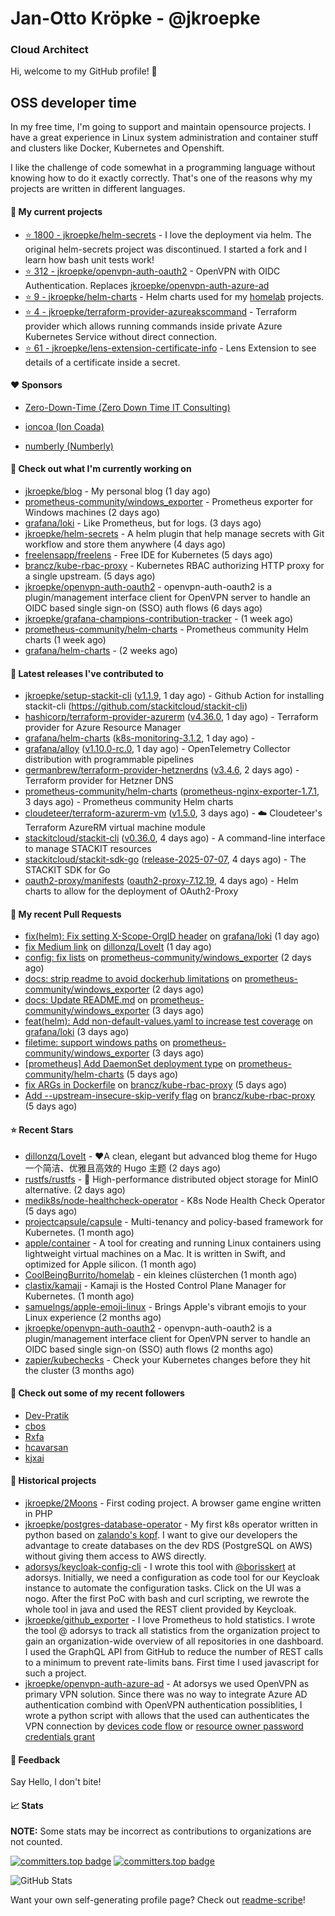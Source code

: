# Jan-Otto Kröpke - @jkroepke
### Cloud Architect 

Hi, welcome to my GitHub profile! 👋

## OSS developer time
In my free time, I'm going to support and maintain opensource projects. I have a great experience in Linux system administration and container stuff and clusters like Docker, Kubernetes and Openshift.

I like the challenge of code somewhat in a programming language without knowing how to do it exactly correctly. That's one of the reasons why my projects are written in different languages.

#### 🌱 My current projects
- [⭐️ 1800 - jkroepke/helm-secrets](https://github.com/jkroepke/helm-secrets) - I love the deployment via helm. The original helm-secrets project was discontinued. I started a fork and I learn how bash unit tests work!
- [⭐️ 312 - jkroepke/openvpn-auth-oauth2](https://github.com/jkroepke/openvpn-auth-oauth2) - OpenVPN with OIDC Authentication. Replaces  [jkroepke/openvpn-auth-azure-ad](https://github.com/jkroepke/openvpn-auth-azure-ad) 
- [⭐️ 9 - jkroepke/helm-charts](https://github.com/jkroepke/helm-charts) - Helm charts used for my [homelab](https://github.com/jkroepke/homelab) projects.
- [⭐️ 4 - jkroepke/terraform-provider-azureakscommand](https://github.com/jkroepke/terraform-provider-azureakscommand) - Terraform provider which allows running commands inside private Azure Kubernetes Service without direct connection.
- [⭐️ 61 - jkroepke/lens-extension-certificate-info](https://github.com/jkroepke/lens-extension-certificate-info) - Lens Extension to see details of a certificate inside a secret.

#### ❤️ Sponsors

- [Zero-Down-Time (Zero Down Time IT Consulting)](https://github.com/Zero-Down-Time)

- [ioncoa (Ion Coada)](https://github.com/ioncoa)

- [numberly (Numberly)](https://github.com/numberly)


#### 👷 Check out what I'm currently working on

- [jkroepke/blog](https://github.com/jkroepke/blog) - My personal blog (1 day ago)
- [prometheus-community/windows_exporter](https://github.com/prometheus-community/windows_exporter) - Prometheus exporter for Windows machines (2 days ago)
- [grafana/loki](https://github.com/grafana/loki) - Like Prometheus, but for logs. (3 days ago)
- [jkroepke/helm-secrets](https://github.com/jkroepke/helm-secrets) - A helm plugin that help manage secrets with Git workflow and store them anywhere (4 days ago)
- [freelensapp/freelens](https://github.com/freelensapp/freelens) - Free IDE for Kubernetes (5 days ago)
- [brancz/kube-rbac-proxy](https://github.com/brancz/kube-rbac-proxy) - Kubernetes RBAC authorizing HTTP proxy for a single upstream. (5 days ago)
- [jkroepke/openvpn-auth-oauth2](https://github.com/jkroepke/openvpn-auth-oauth2) - openvpn-auth-oauth2 is a plugin/management interface client for OpenVPN server to handle an OIDC based single sign-on (SSO) auth flows (6 days ago)
- [jkroepke/grafana-champions-contribution-tracker](https://github.com/jkroepke/grafana-champions-contribution-tracker) -  (1 week ago)
- [prometheus-community/helm-charts](https://github.com/prometheus-community/helm-charts) - Prometheus community Helm charts (1 week ago)
- [grafana/helm-charts](https://github.com/grafana/helm-charts) -  (2 weeks ago)

#### 🔭 Latest releases I've contributed to

- [jkroepke/setup-stackit-cli](https://github.com/jkroepke/setup-stackit-cli) ([v1.1.9](https://github.com/jkroepke/setup-stackit-cli/releases/tag/v1.1.9), 1 day ago) - Github Action for installing stackit-cli (https://github.com/stackitcloud/stackit-cli)
- [hashicorp/terraform-provider-azurerm](https://github.com/hashicorp/terraform-provider-azurerm) ([v4.36.0](https://github.com/hashicorp/terraform-provider-azurerm/releases/tag/v4.36.0), 1 day ago) - Terraform provider for Azure Resource Manager
- [grafana/helm-charts](https://github.com/grafana/helm-charts) ([k8s-monitoring-3.1.2](https://github.com/grafana/helm-charts/releases/tag/k8s-monitoring-3.1.2), 1 day ago) - 
- [grafana/alloy](https://github.com/grafana/alloy) ([v1.10.0-rc.0](https://github.com/grafana/alloy/releases/tag/v1.10.0-rc.0), 1 day ago) - OpenTelemetry Collector distribution with programmable pipelines
- [germanbrew/terraform-provider-hetznerdns](https://github.com/germanbrew/terraform-provider-hetznerdns) ([v3.4.6](https://github.com/germanbrew/terraform-provider-hetznerdns/releases/tag/v3.4.6), 2 days ago) - Terraform provider for Hetzner DNS
- [prometheus-community/helm-charts](https://github.com/prometheus-community/helm-charts) ([prometheus-nginx-exporter-1.7.1](https://github.com/prometheus-community/helm-charts/releases/tag/prometheus-nginx-exporter-1.7.1), 3 days ago) - Prometheus community Helm charts
- [cloudeteer/terraform-azurerm-vm](https://github.com/cloudeteer/terraform-azurerm-vm) ([v1.5.0](https://github.com/cloudeteer/terraform-azurerm-vm/releases/tag/v1.5.0), 3 days ago) - ☁️ Cloudeteer's Terraform AzureRM virtual machine module
- [stackitcloud/stackit-cli](https://github.com/stackitcloud/stackit-cli) ([v0.36.0](https://github.com/stackitcloud/stackit-cli/releases/tag/v0.36.0), 4 days ago) - A command-line interface to manage STACKIT resources
- [stackitcloud/stackit-sdk-go](https://github.com/stackitcloud/stackit-sdk-go) ([release-2025-07-07](https://github.com/stackitcloud/stackit-sdk-go/releases/tag/release-2025-07-07), 4 days ago) - The STACKIT SDK for Go
- [oauth2-proxy/manifests](https://github.com/oauth2-proxy/manifests) ([oauth2-proxy-7.12.19](https://github.com/oauth2-proxy/manifests/releases/tag/oauth2-proxy-7.12.19), 4 days ago) - Helm charts to allow for the deployment of OAuth2-Proxy

#### 🔨 My recent Pull Requests

- [fix(helm): Fix setting X-Scope-OrgID header](https://github.com/grafana/loki/pull/18414) on [grafana/loki](https://github.com/grafana/loki) (1 day ago)
- [fix Medium link](https://github.com/dillonzq/LoveIt/pull/985) on [dillonzq/LoveIt](https://github.com/dillonzq/LoveIt) (1 day ago)
- [config: fix lists](https://github.com/prometheus-community/windows_exporter/pull/2124) on [prometheus-community/windows_exporter](https://github.com/prometheus-community/windows_exporter) (2 days ago)
- [docs: strip readme to avoid dockerhub limitations](https://github.com/prometheus-community/windows_exporter/pull/2123) on [prometheus-community/windows_exporter](https://github.com/prometheus-community/windows_exporter) (2 days ago)
- [docs: Update README.md](https://github.com/prometheus-community/windows_exporter/pull/2121) on [prometheus-community/windows_exporter](https://github.com/prometheus-community/windows_exporter) (3 days ago)
- [feat(helm): Add non-default-values.yaml to increase test coverage](https://github.com/grafana/loki/pull/18360) on [grafana/loki](https://github.com/grafana/loki) (3 days ago)
- [filetime: support windows paths](https://github.com/prometheus-community/windows_exporter/pull/2118) on [prometheus-community/windows_exporter](https://github.com/prometheus-community/windows_exporter) (3 days ago)
- [[prometheus] Add DaemonSet deployment type](https://github.com/prometheus-community/helm-charts/pull/5869) on [prometheus-community/helm-charts](https://github.com/prometheus-community/helm-charts) (5 days ago)
- [fix ARGs in Dockerfile](https://github.com/brancz/kube-rbac-proxy/pull/383) on [brancz/kube-rbac-proxy](https://github.com/brancz/kube-rbac-proxy) (5 days ago)
- [Add --upstream-insecure-skip-verify flag](https://github.com/brancz/kube-rbac-proxy/pull/382) on [brancz/kube-rbac-proxy](https://github.com/brancz/kube-rbac-proxy) (5 days ago)

#### ⭐ Recent Stars

- [dillonzq/LoveIt](https://github.com/dillonzq/LoveIt) - ❤️A clean, elegant but advanced blog theme for Hugo 一个简洁、优雅且高效的 Hugo 主题 (2 days ago)
- [rustfs/rustfs](https://github.com/rustfs/rustfs) - 🚀 High-performance distributed object storage for MinIO  alternative. (2 days ago)
- [medik8s/node-healthcheck-operator](https://github.com/medik8s/node-healthcheck-operator) - K8s Node Health Check Operator (5 days ago)
- [projectcapsule/capsule](https://github.com/projectcapsule/capsule) - Multi-tenancy and policy-based framework for Kubernetes. (1 month ago)
- [apple/container](https://github.com/apple/container) - A tool for creating and running Linux containers using lightweight virtual machines on a Mac. It is written in Swift, and optimized for Apple silicon.  (1 month ago)
- [CoolBeingBurrito/homelab](https://github.com/CoolBeingBurrito/homelab) - ein kleines clüsterchen (1 month ago)
- [clastix/kamaji](https://github.com/clastix/kamaji) - Kamaji is the Hosted Control Plane Manager for Kubernetes. (1 month ago)
- [samuelngs/apple-emoji-linux](https://github.com/samuelngs/apple-emoji-linux) - Brings Apple's vibrant emojis to your Linux experience (2 months ago)
- [jkroepke/openvpn-auth-oauth2](https://github.com/jkroepke/openvpn-auth-oauth2) - openvpn-auth-oauth2 is a plugin/management interface client for OpenVPN server to handle an OIDC based single sign-on (SSO) auth flows (2 months ago)
- [zapier/kubechecks](https://github.com/zapier/kubechecks) - Check your Kubernetes changes before they hit the cluster (3 months ago)

#### 👯 Check out some of my recent followers

- [Dev-Pratik](https://github.com/Dev-Pratik)
- [cbos](https://github.com/cbos)
- [Rxfa](https://github.com/Rxfa)
- [hcavarsan](https://github.com/hcavarsan)
- [kjxai](https://github.com/kjxai)

#### 📜 Historical projects
- [jkroepke/2Moons](https://github.com/jkroepke/2Moons) - First coding project. A browser game engine written in PHP
- [jkroepke/postgres-database-operator](https://github.com/jkroepke/postgres-database-operator) - My first k8s operator written in python based on [zalando's kopf](https://github.com/zalando-incubator/kopf). I want to give our developers the advantage to create databases on the dev RDS (PostgreSQL on AWS) without giving them access to AWS directly.
- [adorsys/keycloak-config-cli](https://github.com/adorsys/keycloak-config-cli) - I wrote this tool with [@borisskert](https://github.com/borisskert) at adorsys. Initially, we need a configuration as code tool for our Keycloak instance to automate the configuration tasks. Click on the UI was a nogo. After the first PoC with bash and curl scripting, we rewrote the whole tool in java and used the REST client provided by Keycloak.
- [jkroepke/github_exporter](https://github.com/jkroepke/github_exporter) - I love Prometheus to hold statistics. I wrote the tool @ adorsys to track all statistics from the organization project to gain an organization-wide overview of all repositories in one dashboard. I used the GraphQL API from GitHub to reduce the number of REST calls to a minimum to prevent rate-limits bans. First time I used javascript for such a project.
- [jkroepke/openvpn-auth-azure-ad](https://github.com/jkroepke/openvpn-auth-azure-ad) - At adorsys we used OpenVPN as primary VPN solution. Since there was no way to integrate Azure AD authentication combind with OpenVPN authentication possiblities, I wrote a python script with allows that the used can authenticates the VPN connection by [devices code flow](https://docs.microsoft.com/en-us/azure/active-directory/develop/v2-oauth2-device-code) or [resource owner password credentials grant](https://docs.microsoft.com/en-us/azure/active-directory/develop/v2-oauth-ropc)

#### 💬 Feedback

Say Hello, I don't bite!

#### 📈 Stats

**NOTE:** Some stats may be incorrect as contributions to organizations
are not counted.

[![committers.top badge](https://user-badge.committers.top/germany/jkroepke.svg)](https://user-badge.committers.top/germany/jkroepke)
[![committers.top badge](https://user-badge.committers.top/germany_public/jkroepke.svg)](https://user-badge.committers.top/germany_public/jkroepke)

![GitHub Stats](https://github-readme-stats.vercel.app/api?username=jkroepke&count_private=false&theme=tokyonight&show_icons=true)

Want your own self-generating profile page? Check out [readme-scribe](https://github.com/muesli/readme-scribe)!
